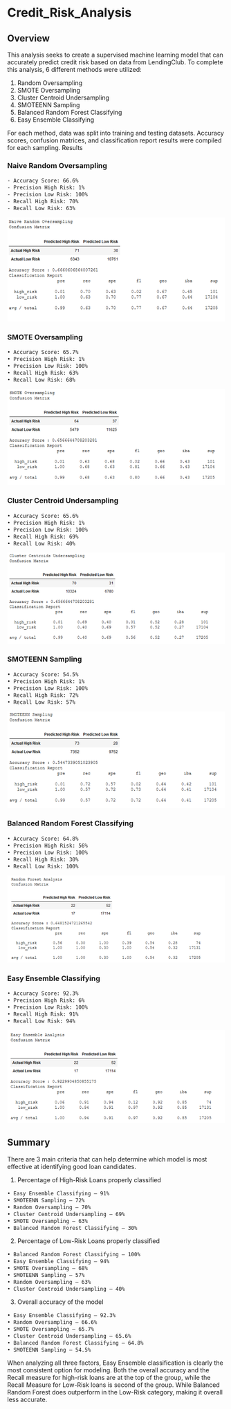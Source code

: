 # Credit_Risk_Analysis

## Overview

This analysis seeks to create a supervised machine learning model that can accurately predict credit risk based on data from LendingClub. To complete this analysis, 6 different methods were utilized:

1.	Random Oversampling
2.	SMOTE Oversampling
3.	Cluster Centroid Undersampling
4.	SMOTEENN Sampling
5.	Balanced Random Forest Classifying
6.	Easy Ensemble Classifying

For each method, data was split into training and testing datasets. Accuracy scores, confusion matrices, and classification report results were compiled for each sampling.
Results

### Naive Random Oversampling

    - Accuracy Score: 66.6%
    - Precision High Risk: 1%
    - Precision Low Risk: 100%
    - Recall High Risk: 70%
    - Recall Low Risk: 63%
 
 ![Figure 1](https://github.com/Roland791/Credit_Risk_Analysis/blob/main/Images/Figure%201%20-%20Naive%20Random%20Oversampling.png?raw=true)
 

### SMOTE Oversampling

    • Accuracy Score: 65.7%
    • Precision High Risk: 1%
    • Precision Low Risk: 100%
    • Recall High Risk: 63%
    • Recall Low Risk: 68%
    
 ![Figure 2](https://github.com/Roland791/Credit_Risk_Analysis/blob/main/Images/Figure%202%20-%20SMOTE%20Oversampling.png?raw=true)    
 
### Cluster Centroid Undersampling

    • Accuracy Score: 65.6%
    • Precision High Risk: 1%
    • Precision Low Risk: 100%
    • Recall High Risk: 69%
    • Recall Low Risk: 40%
    
 ![Figure 3](https://github.com/Roland791/Credit_Risk_Analysis/blob/main/Images/Figure%203%20-%20Cluster%20Centroid%20Undersampling.png?raw=true)    
 
### SMOTEENN Sampling

    • Accuracy Score: 54.5%
    • Precision High Risk: 1%
    • Precision Low Risk: 100%
    • Recall High Risk: 72%
    • Recall Low Risk: 57%
 
 ![Figure 4](https://github.com/Roland791/Credit_Risk_Analysis/blob/main/Images/Figure%204%20-%20SMOTEENN%20Sampling.png?raw=true)     
 
### Balanced Random Forest Classifying

    • Accuracy Score: 64.8%
    • Precision High Risk: 56%
    • Precision Low Risk: 100%
    • Recall High Risk: 30%
    • Recall Low Risk: 100%
    
 ![Figure 5](https://github.com/Roland791/Credit_Risk_Analysis/blob/main/Images/Figure%205%20-%20Balanced%20Random%20Forest%20Sampling.png?raw=true)        
 
### Easy Ensemble Classifying

    • Accuracy Score: 92.3%
    • Precision High Risk: 6%
    • Precision Low Risk: 100%
    • Recall High Risk: 91%
    • Recall Low Risk: 94%
    
 ![Figure 6](https://github.com/Roland791/Credit_Risk_Analysis/blob/main/Images/Figure%206%20-%20Easy%20Ensemble%20Analysis.png?raw=true)  


## Summary
There are 3 main criteria that can help determine which model is most effective at identifying good loan candidates. 
  1)	Percentage of High-Risk Loans properly classified

    • Easy Ensemble Classifying – 91%
    • SMOTEENN Sampling – 72%
    • Random Oversampling – 70%
    • Cluster Centroid Undersampling – 69%
    • SMOTE Oversampling – 63%
    • Balanced Random Forest Classifying – 30%

  2)	Percentage of Low-Risk Loans properly classified

    • Balanced Random Forest Classifying – 100%
    • Easy Ensemble Classifying – 94%
    • SMOTE Oversampling – 68%
    • SMOTEENN Sampling – 57%
    • Random Oversampling – 63%
    • Cluster Centroid Undersampling – 40%

  3)	Overall accuracy of the model

    • Easy Ensemble Classifying – 92.3%
    • Random Oversampling – 66.6%
    • SMOTE Oversampling – 65.7%
    • Cluster Centroid Undersampling – 65.6%
    • Balanced Random Forest Classifying – 64.8%
    • SMOTEENN Sampling – 54.5%

When analyzing all three factors, Easy Ensemble classification is clearly the most consistent option for modeling. Both the overall accuracy and the Recall measure for high-risk loans are at the top of the group, while the Recall Measure for Low-Risk loans is second of the group. While Balanced Random Forest does outperform in the Low-Risk category, making it overall less accurate. 
